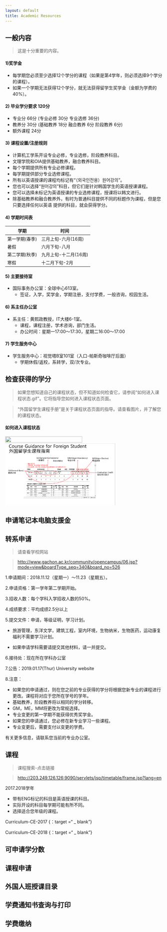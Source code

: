 ```yaml
---
layout: default
title: Academic Resources
---
```

## 一般内容

> 这是十分重要的内容。

#### 1)奖学金

* 每学期您必须至少选择12个学分的课程（如果是第4学年，则必须选择9个学分的课程）。
* 如果一个学期无法获得12个学分，就无法获得留学生奖学金（金额为学费的40%）。

#### 2) 毕业学分要求 120分

* 专业分 66分 (专业必修 30分 专业选修 36分)
* 教养分 30分 (基础教养 18分 融合教养 6分 阶段教养 6分)
* 额外课程 24分


#### 3) 课程设置/注册规则

* 计算机工学系开设专业必修，专业选修，阶段教养科目。
* 文理学院和OIA提供基础教养，融合教养科目。
* 每个学期提供所有专业必修课程。
* 每学期提供部分专业选修课程。
* 所有以英语授课的课程均标记有“（외국인전용）원어강의”。
* 您也可以选择“원어강의”科目，但它们是针对韩国学生的英语授课课程。
* 您可以选择未标记为英语授课的专业选修课程，授课将以韩文进行。
* 除基础教养和融合教养外，有时为普通科目提供不同的标题作为课程，但是您只要选择任何以英语   提供的科目，就会获得学分。

#### 4) 学期时间表
|学期|时间| 
|---|---|
| 第一学期(春季)|三月上旬-六月(16周)| 
| 暑假|六月下旬-八月| 
| 第二学期(秋季)|九月上旬-十二月(16周)| 
| 寒假|十二月下旬-2月| 

#### 5) 主要接待室

-  国际事务办公室：全球中心613室。
    -   签证，入学，奖学金，学期注册，支付学费，一般咨询，校园生活。


#### 6) 系主任办公室

- 系主任：黄熙政教授，IT大楼6-1室。
  - 课程，课程注册，学术咨询，部门生活。
  - 办公时间：星期一17:00〜17:30，星期二16:00〜17:00

#### 7) 学生服务中心

- 学生服务中心：视觉塔B室101室（入口-帕斯奇咖啡厅后面）
  - 学期休假/返校，系转学，双/次专业。

## 检查获得的学分

> 如果您想知道自己的课程状态，但不知道如何检查它，请参阅“如何进入课程状态.gif”。它将指导您如何进入课程状态页面。

> “外国留学生课程手册”是关于课程状态页面的指导。请查看图片，并了解您的课程状态。

#### 如何进入课程状态

<img src="img/How to Go Course Status.gif" width="70%" height="70%">



<img src="img/Course_Mannual_for_Foreign_Student_CN.png" width="70%" height="70%">

## 申请笔记本电脑支援金
## 转系申请
> 请查看学校网站

> http://www.gachon.ac.kr/community/opencampus/06.jsp?mode=view&boardType_seq=340&board_no=526

1.申请期间：2018.11.12（星期一）〜11.23（星期五）。

2.申请资格：第一学年第二学期开始。

3.招收人数：每个学科入学招收人数的50%。

4.成绩要求：平均成绩2.5分以上

5.提交文件：申请，等级证明，学习计划。
* 旅游管理，东洋文学，建筑工程，室内环境，生物纳米，生物医药，运动康复福利不需要学习计划。
- 如果申请学科需要请提交其他材料，请一并提交。    

6.接待处：现在所在学科办公室

7.公告：2019.01.17(Thur) University website

8.注意：
  * 如果您的申请通过，则在您之前的专业获得的学分将根据您新专业的课程进行更改。课程将对应于您所在学号的学年。
  * 基础教养，阶段教养将以相同的学分转移。
  * GM，ME，MM将更改为常规选择。
  * 专业变更的第一学期不能获得优秀奖学金。
  * 如果您的申请通过，您必修在新专业学习一些课程。
  * 专业变更后，需要支付以变更的学费。


有关更多信息，请联系您当前的专业办公室。
## 课程
> 课程搜索-点击链接

> http://203.249.126.126:9090/servlets/jsp/timetable/frame.jsp?lang=en

2017.2018学年
  * 带有ENG标记的科目是英语授课的科目。
  * 实际开设的科目每学期可能有所不同。
  * 选择适合您年级的课程。

Curriculum-CE-2017 {：target =“ _ blank”} 

Curriculum-CE-2018 {：target =“ _ blank”}

## 可申请学分数
## 课程申请
## 外国人班授课目录
## 学费通知书查询与打印
## 学费缴纳
